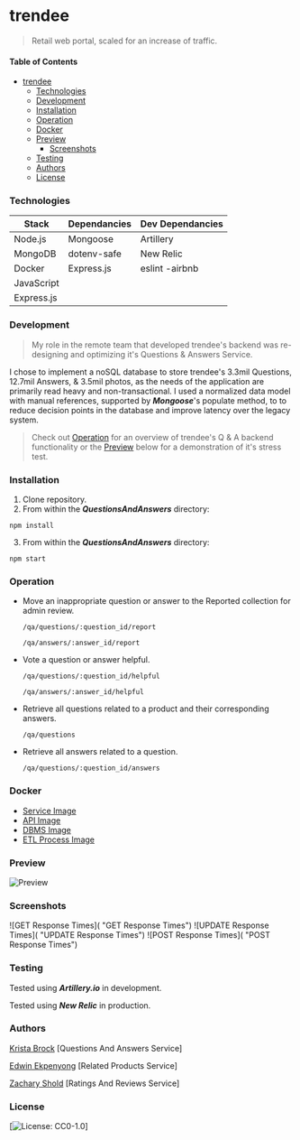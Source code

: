 # trendee

> Retail web portal, scaled for an increase of traffic.

#### Table of Contents

- [trendee](#trendee)
  - [Technologies](#Technologies)
  - [Development](#Development)
  - [Installation](#Installation)
  - [Operation](#Operation)
  - [Docker](#Docker)
  - [Preview](#Preview)
    - [Screenshots](#Screenshots)
  - [Testing](#Testing)
  - [Authors](#Authors)
  - [License](#License)

### Technologies

| Stack      | Dependancies | Dev Dependancies |
| ---------- | ------------ | ---------------- |
| Node.js    | Mongoose     | Artillery        |
| MongoDB    | dotenv-safe  | New Relic        |
| Docker     | Express.js   | eslint -airbnb   |
| JavaScript |
| Express.js |

### Development

> My role in the remote team that developed trendee's backend was re-designing and optimizing it's Questions & Answers Service.

I chose to implement a noSQL database to store trendee's 3.3mil Questions, 12.7mil Answers, & 3.5mil photos, as the needs of the application are primarily read heavy and non-transactional. I used a normalized data model with manual references, supported by **_Mongoose_**'s populate method, to to reduce decision points in the database and improve latency over the legacy system.

> Check out [Operation](#Operation) for an overview of trendee's Q & A backend functionality or the [Preview](#Preview) below for a demonstration of it's stress test.

### Installation

1. Clone repository.
2. From within the **_QuestionsAndAnswers_** directory:

`npm install`

3. From within the **_QuestionsAndAnswers_** directory:

`npm start`

### Operation

- Move an inappropriate question or answer to the Reported collection for admin review.

  `/qa/questions/:question_id/report`

  `/qa/answers/:answer_id/report`

- Vote a question or answer helpful.

  `/qa/questions/:question_id/helpful`

  `/qa/answers/:answer_id/helpful`

- Retrieve all questions related to a product and their corresponding answers.

  `/qa/questions`

- Retrieve all answers related to a question.

  `/qa/questions/:question_id/answers`

### Docker

- [Service Image](https://hub.docker.com/repository/docker/sereigh/qa-service "Service Image")
- [API Image](https://hub.docker.com/repository/docker/sereigh/qa-api "API Image")
- [DBMS Image](https://hub.docker.com/repository/docker/sereigh/qa-dbms "DBMS Image")
- [ETL Process Image](https://hub.docker.com/repository/docker/sereigh/qa-etl "ETL Process Image")

### Preview

![Preview]()

### Screenshots

![GET Response Times]( "GET Response Times")
![UPDATE Response Times]( "UPDATE Response Times")
![POST Response Times]( "POST Response Times")

### Testing

Tested using **_Artillery.io_** in development.

Tested using **_New Relic_** in production.

### Authors

[Krista Brock](https://github.com/sereigh "Krista Brock") [Questions And Answers Service]

[Edwin Ekpenyong](https://github.com/moogiemode "Edwin Ekpenyong") [Related Products Service]

[Zachary Shold](https://github.com/Prollux "Zachary Shold") [Ratings And Reviews Service]

### License

[![License: CC0-1.0](https://licensebuttons.net/l/zero/1.0/80x15.png)]
